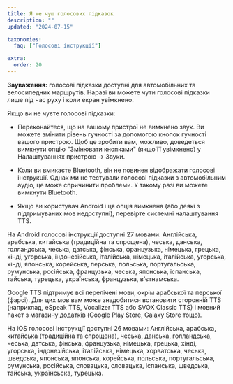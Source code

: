 ```yaml
---
title: Я не чую голосових підказок
description: ""
updated: "2024-07-15"

taxonomies:
  faq: ["Голосові інструкції"]

extra:
  order: 20
---
```



**Зауваження:** голосові підказки доступні для автомобільних та велосипедних маршрутів. Наразі ви можете чути голосові підказки лише під час руху і коли екран увімкнено.

Якщо ви не чуєте голосові підказки:

* Переконайтеся, що на вашому пристрої не вимкнено звук. Ви можете змінити рівень гучності за допомогою кнопок гучності вашого пристрою. Щоб це зробити вам, можливо, доведеться вимкнути опцію "Змінювати кнопками" (якщо її увімкнено) у Налаштуваннях пристрою → Звуки.

* Коли ви вмикаєте Bluetooth, він не повинен відображати голосові інструкції. Однак ми не тестували голосові підказки з автомобільним аудіо, це може спричинити проблеми. У такому разі ви можете вимкнути Bluetooth.

* Якщо ви користувач Android і ця опція вимкнена (або деякі з підтримуваних мов недоступні), перевірте системні налаштування TTS.

На Android голосові інструкції доступні 27 мовами: Англійська, арабська, китайська (традиційна та спрощена), чеська, данська, голландська, чеська, датська, фінська, французька, німецька, грецька, хінді, угорська, індонезійська, італійська, німецька, італійська, угорська, хінді, японська, корейська, перська, польська, португальська, румунська, російська, французька, чеська, японська, іспанська, тайська, турецька, українська, французька, в'єтнамська.

Google TTS підтримує всі перелічені мови, окрім арабської та перської (фарсі). Для цих мов вам може знадобитися встановити сторонній TTS (наприклад, eSpeak TTS, Vocalizer TTS або SVOX Classic TTS) і мовний пакет з магазину додатків (Google Play Store, Galaxy Store тощо).

На iOS голосові інструкції доступні 26 мовами: Англійська, арабська, китайська (традиційна та спрощена), чеська, данська, голландська, чеська, датська, фінська, французька, німецька, грецька, хінді, угорська, індонезійська, італійська, німецька, хорватська, чеська, шведська, японська, японська, корейська, польська, португальська, румунська, російська, словацька, словацька, іспанська, шведська, тайська, українсьска, турецька.

